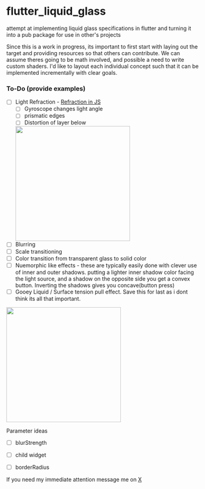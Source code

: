 # flutter_liquid_glass
attempt at implementing liquid glass specifications in flutter and turning it into a pub package for use in other's projects

Since this is a work in progress, its important to first start with laying out the target and providing resources so that others can contribute. We can assume theres going to be math involved, and possible a need to write custom shaders.
I'd like to layout each individual concept such that it can be implemented incrementally with clear goals. 



### To-Do  (provide examples)

- [ ] Light Refraction - [Refraction in JS](https://www.youtube.com/watch?v=1LGa50gncgg)
  - [ ] Gyroscope changes light angle
  - [ ] prismatic edges 
  - [ ] Distortion of layer below
        
  <img src="https://github.com/user-attachments/assets/0ffb0f8c-ad8a-4a35-90d8-6b1d7e9f3bb0" width="300"/>
- [ ] Blurring
- [ ] Scale transitioning
- [ ] Color transition from transparent glass to solid color
- [ ] Nuemorphic like effects - these are typically easily done with clever use of inner and outer shadows. putting a lighter inner shadow color facing the light source, and a shadow on the opposite side you get a convex button. Inverting the shadows gives you concave(button press)
- [ ] Gooey Liquid / Surface tension pull effect. Save this for last as i dont think its all that important.

 <img src="https://github.com/user-attachments/assets/d03f71bd-356f-4004-bdff-98fec38fb8c9" width="300"/>



Parameter ideas
- [ ] blurStrength
- [ ] child widget
- [ ] borderRadius


If you need my immediate attention message me on [X](https://x.com/All4nDev)
